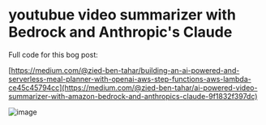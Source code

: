 
# youtubue video summarizer with Bedrock and Anthropic's Claude

Full code for this bog post:

[https://medium.com/@zied-ben-tahar/building-an-ai-powered-and-serverless-meal-planner-with-openai-aws-step-functions-aws-lambda-ce45c45794cc](https://medium.com/@zied-ben-tahar/ai-powered-video-summarizer-with-amazon-bedrock-and-anthropics-claude-9f1832f397dc)

![image](https://github.com/ziedbentahar/yt-video-summarizer-with-bedrock/assets/6813975/e28c21c6-b607-4a92-9695-c701d74321d6)

